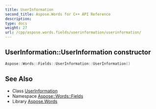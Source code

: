 ```yaml
---
title: UserInformation
second_title: Aspose.Words for C++ API Reference
description: 
type: docs
weight: 27
url: /cpp/aspose.words.fields/userinformation/userinformation/
---
```

## UserInformation::UserInformation constructor




```cpp
Aspose::Words::Fields::UserInformation::UserInformation()
```

## See Also

* Class [UserInformation](../)
* Namespace [Aspose::Words::Fields](../../)
* Library [Aspose.Words](../../../)
